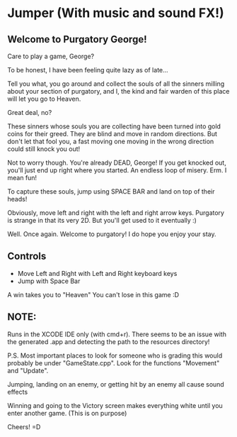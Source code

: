 # Jumper (With music and sound FX!)

## Welcome to Purgatory George!

Care to play a game, George?

To be honest, I have been feeling quite lazy as of late...

Tell you what, you go around and collect the souls of all the sinners milling about your section of purgatory, and I, the kind and fair warden of this place will let you go to Heaven.

Great deal, no?

These sinners whose souls you are collecting have been turned into gold coins for their greed. They are blind and move in random directions. But don't let that fool you, a fast moving one moving in the wrong direction could still knock you out!

Not to worry though. You're already DEAD, George! If you get knocked out, you'll just end up right where you started. An endless loop of misery. Erm. I mean fun! 

To capture these souls, jump using SPACE BAR and land on top of their heads! 

Obviously, move left and right with the left and right arrow keys. Purgatory is strange in that its very 2D. But you'll get used to it eventually :)

Well. Once again. Welcome to purgatory! I do hope you enjoy your stay.


## Controls
- Move Left and Right with Left and Right keyboard keys
- Jump with Space Bar

A win takes you to "Heaven"
You can't lose in this game :D

## NOTE:
Runs in the XCODE IDE only (with cmd+r). There seems to be an issue with the generated .app and detecting the path to the resources directory!

P.S. Most important places to look for someone who is grading this would probably be under "GameState.cpp". Look for the functions "Movement" and "Update". 

Jumping, landing on an enemy, or getting hit by an enemy all cause sound effects

Winning and going to the Victory screen makes everything white until you enter another game. (This is on purpose)

Cheers! =D
